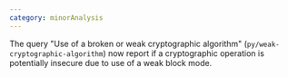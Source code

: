 ```yaml
---
category: minorAnalysis
---
```

The query "Use of a broken or weak cryptographic algorithm" (`py/weak-cryptographic-algorithm`) now report if a cryptographic operation is potentially insecure due to use of a weak block mode.
